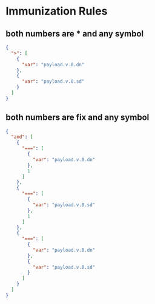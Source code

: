 # Immunization Rules

## both numbers are \* and any symbol

```json
{
  ">": [
    {
      "var": "payload.v.0.dn"
    },
    {
      "var": "payload.v.0.sd"
    }
  ]
}
```

## both numbers are fix and any symbol

```json
{
  "and": [
    {
      "===": [
        {
          "var": "payload.v.0.dn"
        },
        1
      ]
    },
    {
      "===": [
        {
          "var": "payload.v.0.sd"
        },
        1
      ]
    },
    {
      "===": [
        {
          "var": "payload.v.0.dn"
        },
        {
          "var": "payload.v.0.sd"
        }
      ]
    }
  ]
}
```
